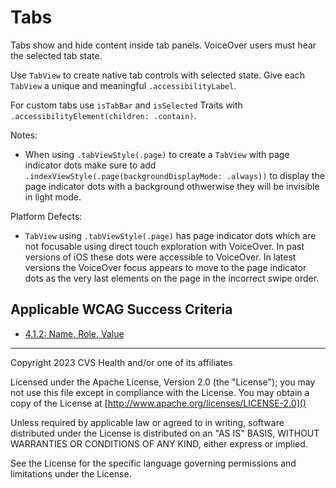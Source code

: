 # Tabs
Tabs show and hide content inside tab panels. VoiceOver users must hear the selected tab state. 

Use `TabView` to create native tab controls with selected state. Give each `TabView` a unique and meaningful `.accessibilityLabel`.

For custom tabs use `isTabBar` and `isSelected` Traits with `.accessibilityElement(children: .contain)`.

Notes:

* When using `.tabViewStyle(.page)` to create a `TabView` with page indicator dots make sure to add `.indexViewStyle(.page(backgroundDisplayMode: .always))` to display the page indicator dots with a background othwerwise they will be invisible in light mode.

Platform Defects:

- `TabView` using `.tabViewStyle(.page)` has page indicator dots which are not focusable using direct touch exploration with VoiceOver. In past versions of iOS these dots were accessible to VoiceOver. In latest versions the VoiceOver focus appears to move to the page indicator dots as the very last elements on the page in the incorrect swipe order. 

## Applicable WCAG Success Criteria
- [4.1.2: Name, Role, Value](https://www.w3.org/WAI/WCAG22/Understanding/name-role-value.html)

----

Copyright 2023 CVS Health and/or one of its affiliates

Licensed under the Apache License, Version 2.0 (the "License");
you may not use this file except in compliance with the License.
You may obtain a copy of the License at
[http://www.apache.org/licenses/LICENSE-2.0]()

Unless required by applicable law or agreed to in writing, software
distributed under the License is distributed on an "AS IS" BASIS,
WITHOUT WARRANTIES OR CONDITIONS OF ANY KIND, either express or implied.

See the License for the specific language governing permissions and
limitations under the License.
